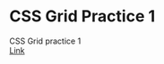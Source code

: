 # CSS Grid Practice 1
CSS Grid practice 1
<br>
<a href="https://artiomb5.github.io/CssGridPractice1/">Link</a>
